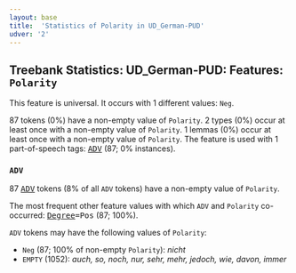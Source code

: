 ```yaml
---
layout: base
title:  'Statistics of Polarity in UD_German-PUD'
udver: '2'
---
```


## Treebank Statistics: UD_German-PUD: Features: `Polarity`

This feature is universal.
It occurs with 1 different values: `Neg`.

87 tokens (0%) have a non-empty value of `Polarity`.
2 types (0%) occur at least once with a non-empty value of `Polarity`.
1 lemmas (0%) occur at least once with a non-empty value of `Polarity`.
The feature is used with 1 part-of-speech tags: <tt><a href="de_pud-pos-ADV.html">ADV</a></tt> (87; 0% instances).

### `ADV`

87 <tt><a href="de_pud-pos-ADV.html">ADV</a></tt> tokens (8% of all `ADV` tokens) have a non-empty value of `Polarity`.

The most frequent other feature values with which `ADV` and `Polarity` co-occurred: <tt><a href="de_pud-feat-Degree.html">Degree</a></tt><tt>=Pos</tt> (87; 100%).

`ADV` tokens may have the following values of `Polarity`:

* `Neg` (87; 100% of non-empty `Polarity`): <em>nicht</em>
* `EMPTY` (1052): <em>auch, so, noch, nur, sehr, mehr, jedoch, wie, davon, immer</em>

